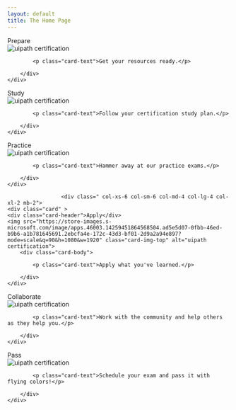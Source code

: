```yaml
---
layout: default
title: The Home Page
---
```

<div class="row">
 
 <div class=" col-xs-6 col-sm-6 col-md-4 col-lg-4 col-xl-2 mb-2">
	<div class="card" >
	<div class="card-header">Prepare</div>
	<img src="https://encrypted-tbn0.gstatic.com/images?q=tbn%3AANd9GcT7pQq1QIW0_W6VArgacp_heK9Ngz3L63VYLw&usqp=CAU" class="card-img-top" alt="uipath certification">
		<div class="card-body">
		

			
			
			<p class="card-text">Get your resources ready.</p>
			
		</div>
	</div>
			
 </div>
 <div class=" col-xs-6 col-sm-6 col-md-4 col-lg-4 col-xl-2 mb-2">
						<div class="card" >
						<div class="card-header">Study</div>
						<img src="https://www.how-to-study.com/images/study-skills-assessments.jpg" class="card-img-top" alt="uipath certification">
		<div class="card-body">
			
			<p class="card-text">Follow your certification study plan.</p>
			
		</div>
	</div>
 </div>
 <div class=" col-xs-6 col-sm-6 col-md-4 col-lg-4 col-xl-2 mb-2">
						<div class="card" >
						<div class="card-header">Practice</div>
						<img src="https://pi.tedcdn.com/r/talkstar-assets.s3.amazonaws.com/production/playlists/playlist_497/practice_makes_perfect_1200x627.jpg" class="card-img-top" alt="uipath certification">
		<div class="card-body">
			
			<p class="card-text">Hammer away at our practice exams.</p>
			
		</div>
	</div>
 </div>
 
					 <div class=" col-xs-6 col-sm-6 col-md-4 col-lg-4 col-xl-2 mb-2">
	<div class="card" >
	<div class="card-header">Apply</div>
	<img src="https://store-images.s-microsoft.com/image/apps.46003.14259451864568504.ad5e5d07-0fbb-46ed-b9b6-a1b781645691.2ebcfa4e-172c-43d3-bf01-2d9a2a94e897?mode=scale&q=90&h=1080&w=1920" class="card-img-top" alt="uipath certification">
		<div class="card-body">
			
			<p class="card-text">Apply what you've learned.</p>
			
		</div>
	</div>
			
 </div>
 <div class=" col-xs-6 col-sm-6 col-md-4 col-lg-4 col-xl-2 mb-2">
						<div class="card" >
						<div class="card-header">Collaborate</div>
		<img src="https://www.insidehighered.com/sites/default/server_files/styles/large/public/media/teamwork-vector-id1151796027.jpg?itok=_xaogUZ-" class="card-img-top" alt="uipath certification">
		<div class="card-body">
			
			<p class="card-text">Work with the community and help others as they help you.</p>
			
		</div>
	</div>
 </div>
 <div class=" col-xs-6 col-sm-6 col-md-4 col-lg-4 col-xl-2 mb-2">
						<div class="card" >
		<div class="card-header">Pass</div>
		<img src="https://www.slashadmin.co.uk/wp-content/uploads/2015/12/certificado.jpg" class="card-img-top" alt="uipath certification">
		<div class="card-body">
			
			<p class="card-text">Schedule your exam and pass it with flying colors!</p>
			
		</div>
	</div>
 </div>
 
 </div>
